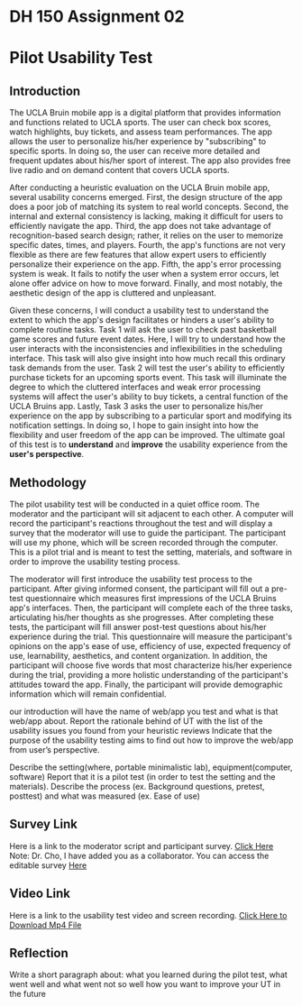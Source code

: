 # DH 150 Assignment 02

# Pilot Usability Test 

## Introduction 

The UCLA Bruin mobile app is a digital platform that provides information and functions related to UCLA sports. The user can check box scores, watch highlights, buy tickets, and assess team performances. The app allows the user to personalize his/her experience by "subscribing" to specific sports. In doing so, the user can receive more detailed and frequent updates about his/her sport of interest. The app also provides free live radio and on demand content that covers UCLA sports.

After conducting a heuristic evaluation on the UCLA Bruin mobile app, several usability concerns emerged. First, the design structure of the app does a poor job of matching its system to real world concepts. Second, the internal and external consistency is lacking, making it difficult for users to efficiently navigate the app. Third, the app does not take advantage of recognition-based search design; rather, it relies on the user to memorize specific dates, times, and players. Fourth, the app's functions are not very flexible as there are few features that allow expert users to efficiently personalize their experience on the app. Fifth, the app's error processing system is weak. It fails to notify the user when a system error occurs, let alone offer advice on how to move forward. Finally, and most notably, the aesthetic design of the app is cluttered and unpleasant.  

Given these concerns, I will conduct a usability test to understand the extent to which the app's design facilitates or hinders a user's ability to complete routine tasks. Task 1 will ask the user to check past basketball game scores and future event dates. Here, I will try to understand how the user interacts with the inconsistencies and inflexibilities in the scheduling interface. This task will also give insight into how much recall this ordinary task demands from the user. Task 2 will test the user's ability to efficiently purchase tickets for an upcoming sports event. This task will illuminate the degree to which the cluttered interfaces and weak error processing systems will affect the user's ability to buy tickets, a central function of the UCLA Bruins app. Lastly, Task 3 asks the user to personalize his/her experience on the app by subscribing to a particular sport and modifying its notification settings. In doing so, I hope to gain insight into how the flexibility and user freedom of the app can be improved. The ultimate goal of this test is to **understand** and **improve** the usability experience from the **user's perspective**. 

## Methodology

The pilot usability test will be conducted in a quiet office room. The moderator and the participant will sit adjacent to each other. A computer will record the participant's reactions throughout the test and will display a survey that the moderator will use to guide the participant. The participant will use my phone, which will be screen recorded through the computer. This is a pilot trial and is meant to test the setting, materials, and software in order to improve the usability testing process. 

The moderator will first introduce the usability test process to the participant. After giving informed consent, the participant will fill out a pre-test questionnaire which measures first impressions of the UCLA Bruins app's interfaces. Then, the participant will complete each of the three tasks, articulating his/her thoughts as she progresses. After completing these tests, the participant will fill answer post-test questions about his/her experience during the trial. This questionnaire will measure the participant's opinions on the app's ease of use, efficiency of use, expected frequency of use, learnability, aesthetics, and content organization. In addition, the participant will choose five words that most characterize his/her experience during the trial, providing a more holistic understanding of the participant's attitudes toward the app. Finally, the participant will provide demographic information which will remain confidential. 

our introduction will have the name of web/app you test and what is that web/app about. 
Report the rationale behind of UT with the list of the usability issues you found from your heuristic reviews
Indicate that the purpose of the usability testing aims to find out how to improve the web/app from user’s perspective.

Describe the setting(where, portable minimalistic lab), equipment(computer, software)
Report that it is a pilot test (in order to test the setting and the materials).
Describe the process (ex. Background questions, pretest, posttest) and what was measured (ex. Ease of use)

## Survey Link

Here is a link to the moderator script and participant survey. [Click Here](https://forms.gle/22oESa3TUNvt14QP6) 
Note: Dr. Cho, I have added you as a collaborator. You can access the editable survey [Here](https://docs.google.com/forms/d/1aAWFNN2KhPZEq1w_hh6BXRTz44rZL5uh0e1b1gpFvT0/edit?usp=sharing)

## Video Link

Here is a link to the usability test video and screen recording. [Click Here to Download Mp4 File](https://drive.google.com/file/d/1yiEDN1tqZ3sDmb-SoFgJF1S73n4gDxAl/view?usp=sharing)

## Reflection 

Write a short paragraph about:
what you learned during the pilot test, 
what went well and what went not so well 
how you want to improve your UT in the future

